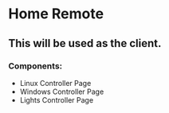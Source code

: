 # Home Remote

## This will be used as the client.

### Components:
-   Linux Controller Page
-   Windows Controller Page
-   Lights Controller Page

